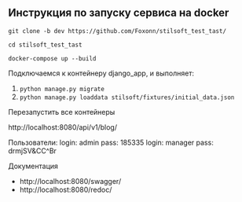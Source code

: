## Инструкция по запуску сервиса на docker

`git clone -b dev https://github.com/Foxonn/stilsoft_test_tast/`

`cd stilsoft_test_tast`

`docker-compose up --build`

Подключаемся к контейнеру django_app, и выполняет:
1. `python manage.py migrate`
2. `python manage.py loaddata stilsoft/fixtures/initial_data.json`

Перезапустить все контейнеры

http://localhost:8080/api/v1/blog/

Пользователи:
login: admin pass: 185335
login: manager pass: drmjSV&CC^Br

Документация
- http://localhost:8080/swagger/
- http://localhost:8080/redoc/

